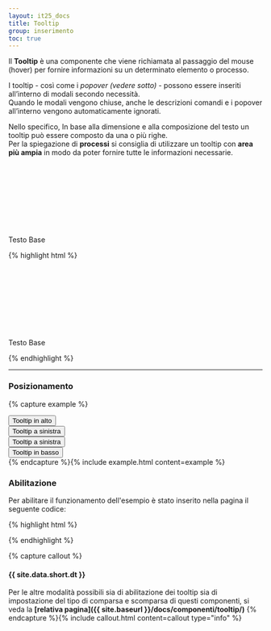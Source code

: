 ```yaml
---
layout: it25_docs
title: Tooltip
group: inserimento
toc: true
---
```


Il **Tooltip** è una componente che viene richiamata al passaggio del mouse (hover) per fornire informazioni su un determinato elemento o processo.

I tooltip - così come i _popover (vedere sotto)_ - possono essere inseriti all’interno di modali secondo necessità.  
Quando le modali vengono chiuse, anche le descrizioni comandi e i popover all’interno vengono automaticamente ignorati.

Nello specifico, In base alla dimensione e alla composizione del testo un tooltip può essere composto da una o più righe.  
Per la spiegazione di **processi** si consiglia di utilizzare un tooltip con **area più ampia** in modo da poter fornire tutte le informazioni necessarie.

<div class="bd-example">
<p>Testo Base <sup><svg class="icon sup-sub" data-bs-toggle="tooltip" data-bs-placement="top"
              title="Breve testo esplicativo"><use href="/dist/svg/sprites.svg#it-help-circle"></use></svg></sup></p>
</div>

{% highlight html %}
<p>Testo Base
  <sup>
    <svg class="icon sup-sub" data-bs-toggle="tooltip" data-bs-placement="top" title="Breve testo esplicativo">
      <use href="/dist/svg/sprites.svg#it-help-circle"></use>
    </svg>
  </sup>
</p>
{% endhighlight %}

---

### Posizionamento

{% capture example %}
<div class="container">
  <div class="row">
    <div class="col-12 col-md-4 offset-md-4">
      <button type="button" class="btn btn-primary" data-bs-toggle="tooltip" data-bs-placement="top"
              title="Breve testo esplicativo">Tooltip in alto
      </button>
    </div>
  </div>
  <div class="row mt-4">
    <div class="col-12 col-md-4">
      <button type="button" class="btn btn-primary" data-bs-toggle="tooltip" data-bs-placement="right"
              title="Breve testo esplicativo">Tooltip a sinistra
      </button>
    </div>
    <div class="col-12 col-md-4 offset-md-4">
      <button type="button" class="btn btn-primary" data-bs-toggle="tooltip" data-bs-placement="left"
              title="Lorem ipsum dolor sit amet, consectetur adipiscing elit. Nunc vel finibus augue.">Tooltip a sinistra
      </button>
    </div>
  </div>
  <div class="row mt-4">
    <div class="col-12 col-md-4 offset-md-4">
      <button type="button" class="btn btn-primary" data-bs-toggle="tooltip" data-bs-placement="bottom"
              title="Breve testo esplicativo">Tooltip in basso
      </button>
    </div>
  </div>
</div>
{% endcapture %}{% include example.html content=example %}


### Abilitazione

Per abilitare il funzionamento dell'esempio è stato inserito nella pagina il seguente codice:

{% highlight html %}
<script>
  document.addEventListener("DOMContentLoaded", function() { 
    var tooltipTriggerList = [].slice.call(document.querySelectorAll('[data-bs-toggle="tooltip"]'))
    var tooltipList = tooltipTriggerList.map(function (tooltipTriggerEl) {
      return new bootstrap.Tooltip(tooltipTriggerEl)
    })
  })    
</script>
{% endhighlight %}


{% capture callout %}
#### {{ site.data.short.dt }}
Per le altre modalità possibili sia di abilitazione dei tooltip sia di impostazione del tipo di comparsa e scomparsa di questi componenti, si veda la **[relativa pagina]({{ site.baseurl }}/docs/componenti/tooltip/)**
{% endcapture %}{% include callout.html content=callout type="info" %}



<script>
  document.addEventListener("DOMContentLoaded", function() { 
    var tooltipTriggerList = [].slice.call(document.querySelectorAll('[data-bs-toggle="tooltip"]'))
    var tooltipList = tooltipTriggerList.map(function (tooltipTriggerEl) {
      return new bootstrap.Tooltip(tooltipTriggerEl)
    })
  })    
</script>
